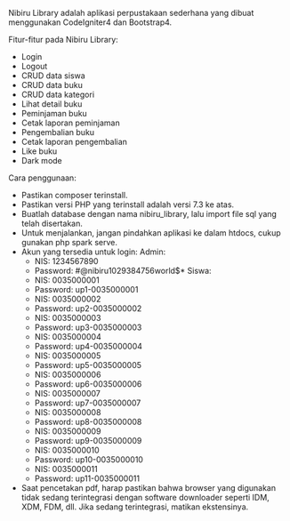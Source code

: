 Nibiru Library adalah aplikasi perpustakaan sederhana yang dibuat menggunakan CodeIgniter4 dan Bootstrap4.

Fitur-fitur pada Nibiru Library:
- Login
- Logout
- CRUD data siswa
- CRUD data buku
- CRUD data kategori
- Lihat detail buku
- Peminjaman buku
- Cetak laporan peminjaman
- Pengembalian buku
- Cetak laporan pengembalian
- Like buku
- Dark mode

Cara penggunaan:
- Pastikan composer terinstall.
- Pastikan versi PHP yang terinstall adalah versi 7.3 ke atas.
- Buatlah database dengan nama nibiru_library, lalu import file sql yang telah disertakan.
- Untuk menjalankan, jangan pindahkan aplikasi ke dalam htdocs, cukup gunakan php spark serve.
- Akun yang tersedia untuk login:
  Admin:
  - NIS: 1234567890
  - Password: #@nibiru1029384756world$*
  Siswa:
  - NIS: 0035000001
  - Password: up1-0035000001
  - NIS: 0035000002
  - Password: up2-0035000002
  - NIS: 0035000003
  - Password: up3-0035000003
  - NIS: 0035000004
  - Password: up4-0035000004
  - NIS: 0035000005
  - Password: up5-0035000005
  - NIS: 0035000006
  - Password: up6-0035000006
  - NIS: 0035000007
  - Password: up7-0035000007
  - NIS: 0035000008
  - Password: up8-0035000008
  - NIS: 0035000009
  - Password: up9-0035000009
  - NIS: 0035000010
  - Password: up10-0035000010
  - NIS: 0035000011
  - Password: up11-0035000011
- Saat pencetakan pdf, harap pastikan bahwa browser yang digunakan tidak sedang terintegrasi dengan software downloader seperti IDM, XDM, FDM, dll. Jika sedang terintegrasi, matikan ekstensinya.
